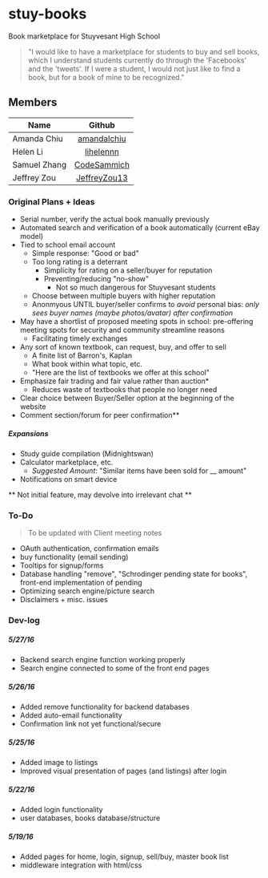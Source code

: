 # stuy-books
Book marketplace for Stuyvesant High School

> "I would like to have a marketplace for students to buy and sell books, which I understand students currently do through the 'Facebooks' and the 'tweets'. If I were a student, I would not just like to find a book, but for a book of mine to be recognized."

## Members
| Name        | Github           |
| ------------- |:-------------:|
| Amanda Chiu  | [amandalchiu](https://github.com/amandalchiu)           |
| Helen Li    | [lihelennn](https://github.com/lihelennn)      |
| Samuel Zhang |[CodeSammich](https://github.com/CodeSammich)  |
| Jeffrey Zou |[JeffreyZou13](https://github.com/JeffreyZou13) |

### Original Plans + Ideas
- Serial number, verify the actual book manually previously
- Automated search and verification of a book automatically (current eBay model)
- Tied to school email account
  - Simple response: "Good or bad"
  - Too long rating is a deterrant
    - Simplicity for rating on a seller/buyer for reputation
	- Preventing/reducing "no-show"
	  - Not so much dangerous for Stuyvesant students
  - Choose between multiple buyers with higher reputation
  - Anonmyous UNTIL buyer/seller confirms to _avoid_ personal bias: _only sees buyer names (maybe photos/avatar) after confirmation_
- May have a shortlist of proposed meeting spots in school: pre-offering meeting spots for security and community streamline reasons
  - Facilitating timely exchanges
- Any sort of known textbook, can request, buy, and offer to sell
  - A finite list of Barron's, Kaplan
  - What book within what topic, etc.
  - "Here are the list of textbooks we offer at this school"
- Emphasize fair trading and fair value rather than auction*
  - Reduces waste of textbooks that people no longer need
- Clear choice between Buyer/Seller option at the beginning of the website
- Comment section/forum for peer confirmation**

##### Expansions
- Study guide compilation (Midnightswan)
- Calculator marketplace, etc.
  - *Suggested Amount*: "Similar items have been sold for __ amount"
- Notifications on smart device

** Not initial feature, may devolve into irrelevant chat **

### To-Do 
> To be updated with Client meeting notes
- OAuth authentication, confirmation emails
- buy functionality (email sending)
- Tooltips for signup/forms
- Database handling "remove", "Schrodinger pending state for books", front-end implementation of pending 
- Optimizing search engine/picture search
- Disclaimers + misc. issues


### Dev-log
##### 5/27/16
- Backend search engine function working properly
- Search engine connected to some of the front end pages

##### 5/26/16
- Added remove functionality for backend databases
- Added auto-email functionality
- Confirmation link not yet functional/secure

##### 5/25/16
- Added image to listings
- Improved visual presentation of pages (and listings) after login

##### 5/22/16
- Added login functionality
 - user databases, books database/structure
 
##### 5/19/16
- Added pages for home, login, signup, sell/buy, master book list
- middleware integration with html/css
